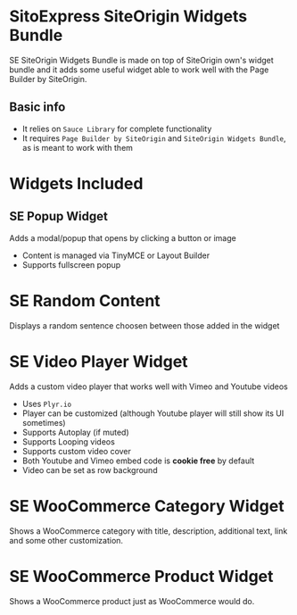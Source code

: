 # SitoExpress SiteOrigin Widgets Bundle
SE SiteOrigin Widgets Bundle is made on top of SiteOrigin own's widget bundle and it adds some useful widget able to work well with the Page Builder by SiteOrigin.

## Basic info
* It relies on `Sauce Library` for complete functionality
* It requires `Page Builder by SiteOrigin` and `SiteOrigin Widgets Bundle`, as is meant to work with them

# Widgets Included

## SE Popup Widget
Adds a modal/popup that opens by clicking a button or image

* Content is managed via TinyMCE or Layout Builder
* Supports fullscreen popup

# SE Random Content
Displays a random sentence choosen between those added in the widget

# SE Video Player Widget
Adds a custom video player that works well with Vimeo and Youtube videos

* Uses `Plyr.io`
* Player can be customized (although Youtube player will still show its UI sometimes)
* Supports Autoplay (if muted)
* Supports Looping videos
* Supports custom video cover
* Both Youtube and Vimeo embed code is **cookie free** by default
* Video can be set as row background

# SE WooCommerce Category Widget
Shows a WooCommerce category with title, description, additional text, link and some other customization.

# SE WooCommerce Product Widget
Shows a WooCommerce product just as WooCommerce would do.
